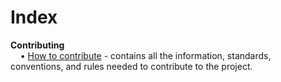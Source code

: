 # Index

**Contributing**</br>
&nbsp;&nbsp;&nbsp;&nbsp;&#8226;&nbsp;[How to contribute][contributing] - contains all the information, standards, conventions, and rules needed to contribute to the project.</br>

<Contribution Links>
  
[Contributing]: https://github.com/lucasrpatten/repo-search/blob/master/docs/contributing/CONTRIBUTING.md
